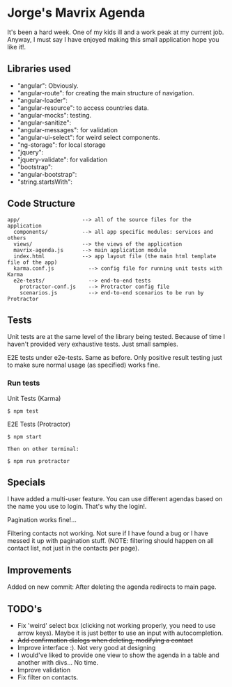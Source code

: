 # Jorge's Mavrix Agenda

It's been a hard week. One of my kids ill and a work peak at my current job. Anyway, I must say
I have enjoyed making this small application hope you like it!.

## Libraries used

- "angular": Obviously.
- "angular-route": for creating the main structure of navigation.
- "angular-loader":
- "angular-resource": to access countries data.
- "angular-mocks": testing.
- "angular-sanitize":
- "angular-messages": for validation
- "angular-ui-select": for weird select components.
- "ng-storage": for local storage
- "jquery":
- "jquery-validate": for validation
- "bootstrap":
- "angular-bootstrap":
- "string.startsWith":

## Code Structure

```
app/                    --> all of the source files for the application
  components/           --> all app specific modules: services and others
  views/                --> the views of the application
  mavrix-agenda.js      --> main application module
  index.html            --> app layout file (the main html template file of the app)
  karma.conf.js           --> config file for running unit tests with Karma
  e2e-tests/              --> end-to-end tests
    protractor-conf.js    --> Protractor config file
    scenarios.js          --> end-to-end scenarios to be run by Protractor
```

## Tests

Unit tests are at the same level of the library being tested. Because of time I haven't provided
very exhaustive tests. Just small samples.

E2E tests under e2e-tests. Same as before. Only positive result testing just to make sure normal
usage (as specified) works fine.

### Run tests
Unit Tests (Karma)

```
$ npm test

```
E2E Tests (Protractor)

```
$ npm start

Then on other terminal:

$ npm run protractor

```

## Specials

I have added a multi-user feature. You can use different agendas based on the name you use to login.
That's why the login!.

Pagination works fine!...

Filtering contacts not working. Not sure if I have found a bug or I have messed it up with pagination stuff.
(NOTE: filtering should happen on all contact list, not just in the contacts per page).

## Improvements

Added on new commit: After deleting the agenda redirects to main page.


## TODO's

- Fix 'weird' select box (clicking not working properly, you need to use arrow keys). Maybe it is
just better to use an input with autocompletion.
- ~~Add confirmation dialogs when deleting, modifying a contact~~
- Improve interface :). Not very good at designing
- I would've liked to provide one view to show the agenda in a table and another with divs... No
time.
- Improve validation
- Fix filter on contacts.
